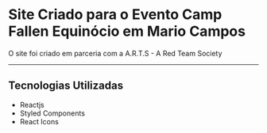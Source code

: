 <h1>Site Criado para o Evento Camp Fallen Equinócio em Mario Campos</h1>

<p>O site foi criado em parceria com a A.R.T.S - A Red Team Society</p>

-----
<h2>Tecnologias Utilizadas</h2>
<ul>
    <li>Reactjs</li>
    <li>Styled Components</li>
    <li>React Icons</li>
</ul>